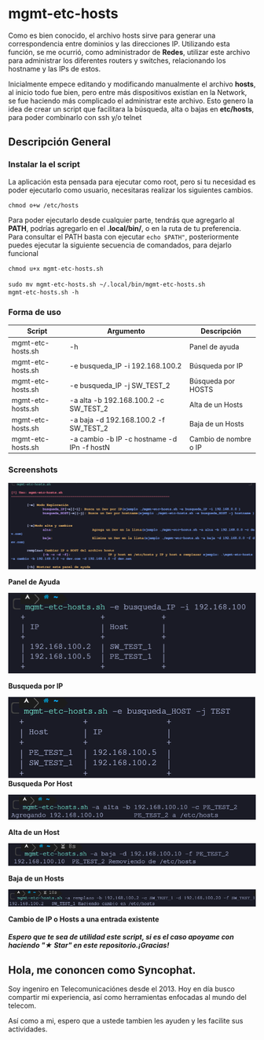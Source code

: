 <!--------------------------------------+-------------------------------------->
# mgmt-etc-hosts
<!--------------------------------------+-------------------------------------->
Como es bien conocido, el archivo hosts sirve para generar una correspondencia 
entre dominios y las direcciones IP.
Utilizando esta función, se me ocurrió, como administrador de **Redes**, utilizar
este archivo para administrar los diferentes routers y switches, relacionando 
los hostname y las IPs de estos.

Inicialmente empece editando y modificando manualmente el archivo **hosts**, al inicio
todo fue bien, pero entre más dispositivos existían en la Network, se fue haciendo más
complicado el administrar este archivo. Esto genero la idea de crear un script que 
facilitara la búsqueda, alta o bajas en **etc/hosts**, para poder combinarlo con ssh y/o telnet




<!--------------------------------------+-------------------------------------->
## 								Descripción General
<!--------------------------------------+-------------------------------------->
 
 ### **Instalar la el script**
 La aplicación esta pensada para ejecutar como root, pero si tu necesidad es poder 
 ejecutarlo como usuario, necesitaras realizar los siguientes cambios.
 ```
 chmod o+w /etc/hosts
 ```
Para poder ejecutarlo desde cualquier parte, tendrás que agregarlo al **PATH**, podrías agregarlo en el 
**.local/bin/**, o en la ruta de tu preferencia. 
Para consultar el PATH basta con ejecutar ```echo $PATH"```, posteriormente puedes ejecutar la siguiente secuencia de comandados, para dejarlo funcional
```
chmod u+x mgmt-etc-hosts.sh

sudo mv mgmt-etc-hosts.sh ~/.local/bin/mgmt-etc-hosts.sh  
mgmt-etc-hosts.sh -h
```
### Forma de uso
|Script 		   |Argumento 									| Descripción			|
|------------------|--------------------------------------------|-----------------------|
|mgmt-etc-hosts.sh |-h 		  									|Panel de ayuda			| 
|mgmt-etc-hosts.sh |-e busqueda_IP -i 192.168.100.2 			|Búsqueda por IP 		| 
|mgmt-etc-hosts.sh |-e busqueda_IP -j SW_TEST_2 				|Búsqueda por HOSTS		|
|mgmt-etc-hosts.sh |-a alta -b 192.168.100.2 -c SW_TEST_2		|Alta de un Hosts 		|
|mgmt-etc-hosts.sh |-a baja -d 192.168.100.2 -f SW_TEST_2		|Baja de un Hosts 		|
|mgmt-etc-hosts.sh |-a cambio -b IP -c hostname -d IPn -f hostN	|Cambio de nombre o IP 	|

### Screenshots

![](./Images/Panel_Ayuda.png)

**Panel de Ayuda**

![](./Images/busqueda_IP.png)

**Busqueda por IP**

![](./Images/busqueda_host.png)
**Busqueda Por Host**

![](./Images/alta.png)

**Alta de un Host**

![](./Images/baja.png)

**Baja de un Hosts**

![](./Images/remplazo.png)

**Cambio de IP o Hosts a una entrada existente**

##### Espero que te sea de utilidad este script, si es el caso apoyame con haciendo "★ Star" en este repositorio.¡Gracias!

## Hola, me cononcen como Syncophat.
Soy ingeniro en Telecomunicaciónes desde el 2013. Hoy en día busco compartir mi experiencia, así como herramientas enfocadas al mundo del telecom.

Así como a mi, espero que a ustede tambien les ayuden y les facilite sus actividades.


